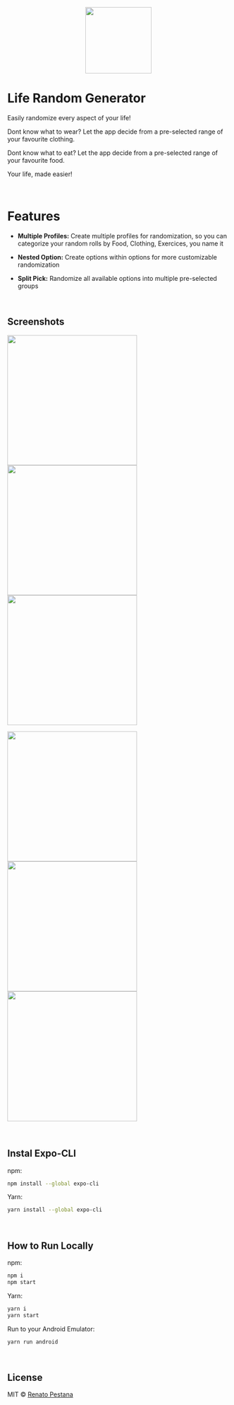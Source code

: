 <p style="text-align: center">
  <img src="./assets/icon.png" width="150" />
</p>

# Life Random Generator

Easily randomize every aspect of your life! 

Dont know what to wear? Let the app decide from a pre-selected range of your favourite clothing.

Dont know what to eat? Let the app decide from a pre-selected range of your favourite food.

Your life, made easier!

<br>

# Features

* **Multiple Profiles:** Create multiple profiles for randomization, so you can categorize your random rolls by Food, Clothing, Exercices, you name it

* **Nested Option:** Create options within options for more customizable randomization

* **Split Pick:** Randomize all available options into multiple pre-selected groups

<br>

## Screenshots

<p float="left">
  <img src="./assets/Screenshots/1.jpg" width="294"/>
  <img src="./assets/Screenshots/2.jpg" width="294"/>
  <img src="./assets/Screenshots/3.jpg" width="294"/>
</p>
<p float="left">
  <img src="./assets/Screenshots/4.jpg" width="294"/>
  <img src="./assets/Screenshots/5.jpg" width="294"/>
  <img src="./assets/Screenshots/6.jpg" width="294"/>
</p>

<br>

## Instal Expo-CLI
npm:

```sh
npm install --global expo-cli
```

Yarn:

```sh
yarn install --global expo-cli
```

<br>

## How to Run Locally

npm:

```sh
npm i
npm start
```

Yarn:

```sh
yarn i
yarn start
```

Run to your Android Emulator:

```sh
yarn run android 
```

<br>

## License

MIT © [Renato Pestana](https://gitlab.com/3nvy/)

